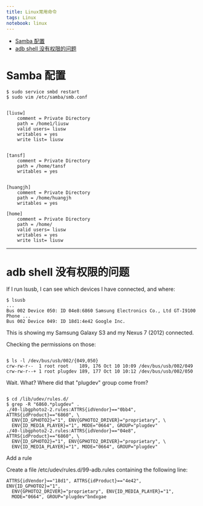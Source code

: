 ```yaml
--- 
title: Linux常用命令
tags: Linux
notebook: linux
---
```

<!-- MarkdownTOC -->

- [Samba 配置](#samba-配置)
- [adb shell 没有权限的问题](#adb-shell-没有权限的问题)

<!-- /MarkdownTOC -->

# Samba 配置
	
	$ sudo service smbd restart
	$ sudo vim /etc/samba/smb.conf

```shell

[liusw]
    comment = Private Directory
    path = /home1/liusw
    valid users= liusw
    writables = yes
    write list= liusw


[tansf]
    comment = Private Directory
    path = /home/tansf
    writables = yes


[huangjh]
    comment = Private Directory
    path = /home/huangjh
    writables = yes

[home]
    comment = Private Directory
    path = /home/
    valid users= liusw
    writables = yes
    write list= liusw

```

***********

# adb shell 没有权限的问题

If I run lsusb, I can see which devices I have connected, and where:

```shell
$ lsusb
...
Bus 002 Device 050: ID 04e8:6860 Samsung Electronics Co., Ltd GT-I9100 Phone ...
Bus 002 Device 049: ID 18d1:4e42 Google Inc. 

```

This is showing my Samsung Galaxy S3 and my Nexus 7 (2012) connected.

Checking the permissions on those:

```shell

$ ls -l /dev/bus/usb/002/{049,050}
crw-rw-r--  1 root root    189, 176 Oct 10 10:09 /dev/bus/usb/002/049
crw-rw-r--+ 1 root plugdev 189, 177 Oct 10 10:12 /dev/bus/usb/002/050

```

Wait. What? Where did that "plugdev" group come from?

```shell

$ cd /lib/udev/rules.d/
$ grep -R "6860.*plugdev" .
./40-libgphoto2-2.rules:ATTRS{idVendor}=="0bb4", ATTRS{idProduct}=="6860", \
  ENV{ID_GPHOTO2}="1", ENV{GPHOTO2_DRIVER}="proprietary", \
  ENV{ID_MEDIA_PLAYER}="1", MODE="0664", GROUP="plugdev"
./40-libgphoto2-2.rules:ATTRS{idVendor}=="04e8", ATTRS{idProduct}=="6860", \
  ENV{ID_GPHOTO2}="1", ENV{GPHOTO2_DRIVER}="proprietary", \
  ENV{ID_MEDIA_PLAYER}="1", MODE="0664", GROUP="plugdev"

```

Add a rule

Create a file /etc/udev/rules.d/99-adb.rules containing the following line:

```shell
ATTRS{idVendor}=="18d1", ATTRS{idProduct}=="4e42", ENV{ID_GPHOTO2}="1",
  ENV{GPHOTO2_DRIVER}="proprietary", ENV{ID_MEDIA_PLAYER}="1",
  MODE="0664", GROUP="plugdev"bndxgae